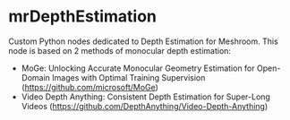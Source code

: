 # mrDepthEstimation

Custom Python nodes dedicated to Depth Estimation for Meshroom.
This node is based on 2 methods of monocular depth estimation:
* MoGe: Unlocking Accurate Monocular Geometry Estimation for Open-Domain Images with Optimal Training Supervision (https://github.com/microsoft/MoGe)
* Video Depth Anything: Consistent Depth Estimation for Super-Long Videos (https://github.com/DepthAnything/Video-Depth-Anything)

